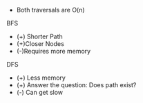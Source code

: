 - Both traversals are O(n)

BFS

- (+) Shorter Path
- (+)Closer Nodes
- (-)Requires more memory

DFS

- (+) Less memory
- (+) Answer the question: Does path exist?
- (-) Can get slow